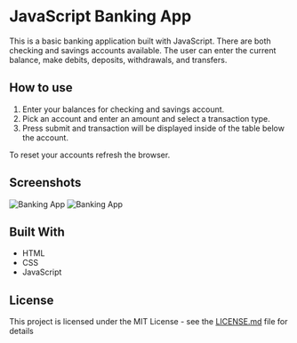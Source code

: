 # JavaScript Banking App

This is a basic banking application built with JavaScript. There are both checking and savings accounts available. The user can enter the current balance, make debits, deposits, withdrawals, and transfers.

## How to use

1. Enter your balances for checking and savings account.
2. Pick an account and enter an amount and select a transaction type.
3. Press submit and transaction will be displayed inside of the table below the account.

To reset your accounts refresh the browser.

## Screenshots
![Banking App](http://i65.tinypic.com/jzzite.jpg "Enter Starting Balance")
![Banking App](http://i67.tinypic.com/zb8g5.jpg "Account Info")

## Built With

* HTML
* CSS
* JavaScript

## License

This project is licensed under the MIT License - see the [LICENSE.md](LICENSE.md) file for details

